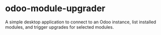 # odoo-module-upgrader
A simple desktop application to connect to an Odoo instance, list installed modules, and trigger upgrades for selected modules.
